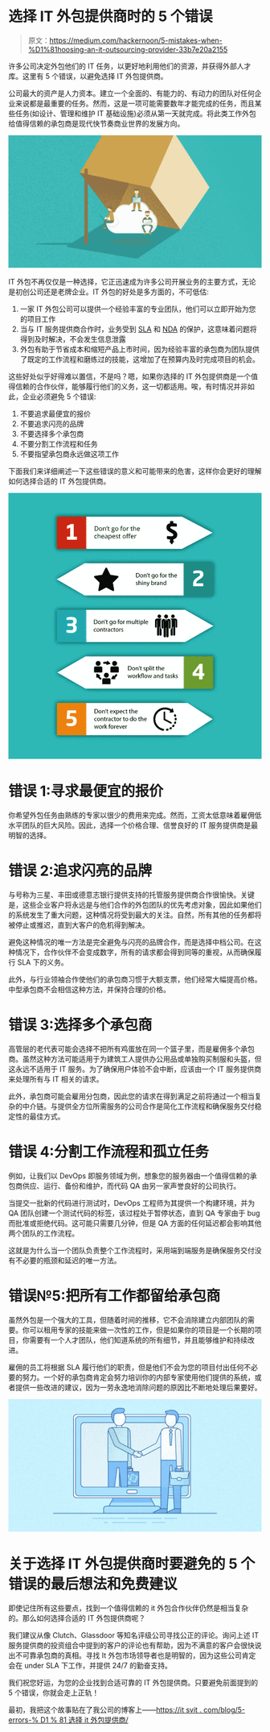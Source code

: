 # 选择 IT 外包提供商时的 5 个错误

> 原文：<https://medium.com/hackernoon/5-mistakes-when-%D1%81hoosing-an-it-outsourcing-provider-33b7e20a2155>

许多公司决定外包他们的 IT 任务，以更好地利用他们的资源，并获得外部人才库。这里有 5 个错误，以避免选择 IT 外包提供商。

公司最大的资产是人力资本。建立一个全面的、有能力的、有动力的团队对任何企业来说都是最重要的任务。然而，这是一项可能需要数年才能完成的任务，而且某些任务(如设计、管理和维护 IT 基础设施)必须从第一天就完成。将此类工作外包给值得信赖的承包商是现代快节奏商业世界的发展方向。

![](img/a95cda93f6bf47ec2a921faf5ba34fd3.png)

IT 外包不再仅仅是一种选择，它正迅速成为许多公司开展业务的主要方式，无论是初创公司还是老牌企业。IT 外包的好处是多方面的，不可低估:

1.  一家 IT 外包公司可以提供一个经验丰富的专业团队，他们可以立即开始为您的项目工作
2.  当与 IT 服务提供商合作时，业务受到 [SLA](https://itsvit.com/blog/sla-benefits-why-do-you-need-sla-and-what-does-it-cover/) 和 [NDA](https://itsvit.com/blog/trust-caution-importance-nda-startups/) 的保护，这意味着问题将得到及时解决，不会发生信息泄露
3.  外包有助于节省成本和缩短产品上市时间，因为经验丰富的承包商为团队提供了既定的工作流程和磨练过的技能，这增加了在预算内及时完成项目的机会。

这些好处似乎好得难以置信，不是吗？嗯，如果你选择的 IT 外包提供商是一个值得信赖的合作伙伴，能够履行他们的义务，这一切都适用。唉，有时情况并非如此，企业必须避免 5 个错误:

1.  不要追求最便宜的报价
2.  不要追求闪亮的品牌
3.  不要选择多个承包商
4.  不要分割工作流程和任务
5.  不要指望承包商永远做这项工作

下面我们来详细阐述一下这些错误的意义和可能带来的危害，这样你会更好的理解如何选择合适的 IT 外包提供商。

![](img/a59fa62db546bafdbf34a770480a01db.png)

# 错误 1:寻求最便宜的报价

你希望外包任务由熟练的专家以很少的费用来完成。然而，工资太低意味着雇佣低水平团队的巨大风险。因此，选择一个价格合理、信誉良好的 IT 服务提供商是最明智的选择。

# 错误 2:追求闪亮的品牌

与号称为三星、丰田或德意志银行提供支持的托管服务提供商合作很愉快。关键是，这些企业客户将永远是与他们合作的外包团队的优先考虑对象，因此如果他们的系统发生了重大问题，这种情况将受到最大的关注。自然，所有其他的任务都将被停止或推迟，直到大客户的危机得到解决。

避免这种情况的唯一方法是完全避免与闪亮的品牌合作，而是选择中档公司。在这种情况下，合作伙伴不会变成数字，所有的请求都会得到同等的重视，从而确保履行 SLA 下的义务。

此外，与行业领袖合作使他们的承包商习惯于大额支票，他们经常大幅提高价格。中型承包商不会相信这种方法，并保持合理的价格。

# 错误 3:选择多个承包商

高管层的老代表可能会选择不把所有鸡蛋放在同一个篮子里，而是雇佣多个承包商。虽然这种方法可能适用于为建筑工人提供办公用品或单独购买制服和头盔，但这永远不适用于 IT 服务。为了确保用户体验不会中断，应该由一个 IT 服务提供商来处理所有与 IT 相关的请求。

此外，承包商可能会雇用分包商，因此您的请求在得到满足之前将通过一个相当复杂的中介链。与提供全方位所需服务的公司合作是简化工作流程和确保服务交付稳定性的最佳方式。

# 错误 4:分割工作流程和孤立任务

例如，让我们以 DevOps 即服务领域为例，想象您的服务器由一个值得信赖的承包商供应、运行、备份和维护，而代码 QA 由另一家声誉良好的公司执行。

当提交一批新的代码进行测试时，DevOps 工程师为其提供一个构建环境，并为 QA 团队创建一个测试代码的标签，该过程处于暂停状态，直到 QA 专家由于 bug 而批准或拒绝代码。这可能只需要几分钟，但是 QA 方面的任何延迟都会影响其他两个团队的工作流程。

这就是为什么当一个团队负责整个工作流程时，采用端到端服务是确保服务交付没有不必要的瓶颈和延迟的唯一方法。

# 错误№5:把所有工作都留给承包商

虽然外包是一个强大的工具，但随着时间的推移，它不会消除建立内部团队的需要。你可以租用专家的技能来做一次性的工作，但是如果你的项目是一个长期的项目，你需要有一个人才团队，他们知道系统的所有细节，并且能够维护和持续改进。

雇佣的员工将根据 SLA 履行他们的职责，但是他们不会为您的项目付出任何不必要的努力。一个好的承包商肯定会努力培训你的内部专家使用他们提供的系统，或者提供一些改进的建议，因为一劳永逸地消除问题的原因比不断地处理后果要好。

![](img/1060ede4dc424b834e8d1fdcb76a1ff2.png)

# 关于选择 IT 外包提供商时要避免的 5 个错误的最后想法和免费建议

即使记住所有这些要点，找到一个值得信赖的 it 外包合作伙伴仍然是相当复杂的。那么如何选择合适的 IT 外包提供商呢？

我们建议从像 Clutch、Glassdoor 等知名评级公司寻找公正的评论。询问上述 IT 服务提供商的投资组合中提到的客户的评论也有帮助，因为不满意的客户会很快说出不可靠承包商的真相。寻找 It 外包市场领导者也是明智的，因为这些公司肯定会在 under SLA 下工作，并提供 24/7 的勤奋支持。

我们祝您好运，为您的企业找到合适可靠的 IT 外包提供商。只要避免前面提到的 5 个错误，你就会走上正轨！

最初，我把这个故事贴在了我公司的博客上——[https://it svit . com/blog/5-errors-% D1 % 81 选择 it 外包提供商/](https://itsvit.com/blog/5-mistakes-%D1%81hoosing-it-outsourcing-provider/)